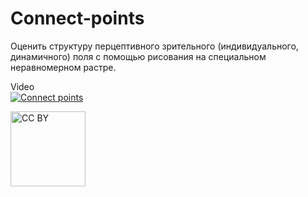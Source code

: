 # Connect-points
Оценить структуру перцептивного зрительного (индивидуального, динамичного) поля с помощью рисования на специальном неравномерном растре.

Video  
[![Connect points](https://i9.ytimg.com/vi/5c1l2k1eHqw/mq2.jpg?sqp=CMydvPkF&rs=AOn4CLCDU9bqKrxHwVSZVXTmp1S_qvYqow)](https://youtu.be/5c1l2k1eHqw "Connect points")  

<img src="https://mirrors.creativecommons.org/presskit/buttons/88x31/png/by.png" alt="CC BY" title="CC BY" width="120">
